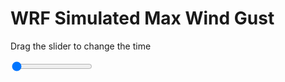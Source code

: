 <h1>WRF Simulated Max Wind Gust</h1>
<p>Drag the slider to change the time</p>

<div class="slidecontainer">
<input oninput='setImage(this)' class="slider" type="range" min="0" max="41" value="0" step="1" />
<img id='img'/>
</div>

<script>
var img = document.getElementById('img');
var img_array = ['/assets/images/wrf/w_wrfout_d01_2020-03-04_12:00:00.png',
'/assets/images/wrf/w_wrfout_d01_2020-03-04_13:00:00.png',
'/assets/images/wrf/w_wrfout_d01_2020-03-04_14:00:00.png',
'/assets/images/wrf/w_wrfout_d01_2020-03-04_15:00:00.png',
'/assets/images/wrf/w_wrfout_d01_2020-03-04_16:00:00.png',
'/assets/images/wrf/w_wrfout_d01_2020-03-04_17:00:00.png',
'/assets/images/wrf/w_wrfout_d01_2020-03-04_18:00:00.png',
'/assets/images/wrf/w_wrfout_d01_2020-03-04_19:00:00.png',
'/assets/images/wrf/w_wrfout_d01_2020-03-04_20:00:00.png',
'/assets/images/wrf/w_wrfout_d01_2020-03-04_21:00:00.png',
'/assets/images/wrf/w_wrfout_d01_2020-03-04_22:00:00.png',
'/assets/images/wrf/w_wrfout_d01_2020-03-04_23:00:00.png',
'/assets/images/wrf/w_wrfout_d01_2020-03-05_00:00:00.png',
'/assets/images/wrf/w_wrfout_d01_2020-03-05_01:00:00.png',
'/assets/images/wrf/w_wrfout_d01_2020-03-05_02:00:00.png',
'/assets/images/wrf/w_wrfout_d01_2020-03-05_03:00:00.png',
'/assets/images/wrf/w_wrfout_d01_2020-03-05_04:00:00.png',
'/assets/images/wrf/w_wrfout_d01_2020-03-05_05:00:00.png',
'/assets/images/wrf/w_wrfout_d01_2020-03-05_06:00:00.png',
'/assets/images/wrf/w_wrfout_d01_2020-03-05_07:00:00.png',
'/assets/images/wrf/w_wrfout_d01_2020-03-05_08:00:00.png',
'/assets/images/wrf/w_wrfout_d01_2020-03-05_09:00:00.png',
'/assets/images/wrf/w_wrfout_d01_2020-03-05_10:00:00.png',
'/assets/images/wrf/w_wrfout_d01_2020-03-05_11:00:00.png',
'/assets/images/wrf/w_wrfout_d01_2020-03-05_12:00:00.png',
'/assets/images/wrf/w_wrfout_d01_2020-03-05_13:00:00.png',
'/assets/images/wrf/w_wrfout_d01_2020-03-05_14:00:00.png',
'/assets/images/wrf/w_wrfout_d01_2020-03-05_15:00:00.png',
'/assets/images/wrf/w_wrfout_d01_2020-03-05_16:00:00.png',
'/assets/images/wrf/w_wrfout_d01_2020-03-05_17:00:00.png',
'/assets/images/wrf/w_wrfout_d01_2020-03-05_18:00:00.png',
'/assets/images/wrf/w_wrfout_d01_2020-03-05_19:00:00.png',
'/assets/images/wrf/w_wrfout_d01_2020-03-05_20:00:00.png',
'/assets/images/wrf/w_wrfout_d01_2020-03-05_21:00:00.png',
'/assets/images/wrf/w_wrfout_d01_2020-03-05_22:00:00.png',
'/assets/images/wrf/w_wrfout_d01_2020-03-05_23:00:00.png',
'/assets/images/wrf/w_wrfout_d01_2020-03-06_00:00:00.png',
'/assets/images/wrf/w_wrfout_d01_2020-03-06_01:00:00.png',
'/assets/images/wrf/w_wrfout_d01_2020-03-06_02:00:00.png',
'/assets/images/wrf/w_wrfout_d01_2020-03-06_03:00:00.png',
'/assets/images/wrf/w_wrfout_d01_2020-03-06_04:00:00.png',];
function setImage(obj)
{
        var value = obj.value;
        img.src = img_array[value];

}
</script>
